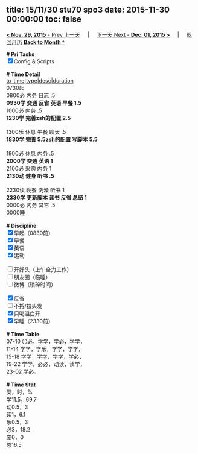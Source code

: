 title: 15/11/30 stu70 spo3
date: 2015-11-30 00:00:00
toc: false
---
[**< Nov. 29, 2015** - Prev 上一天](/lifelogs/2015/11/d29.html) &nbsp; &nbsp; | &nbsp; &nbsp; [下一天 Next - **Dec. 01, 2015 >**](/lifelogs/2015/12/d01.html) &nbsp; &nbsp; |  &nbsp; &nbsp; [返回月历 **Back to Month ^**](/lifelogs/2015/11/index.html)
<br/><div><b># Pri Tasks</b></div><div><input checked="true" type="checkbox"/>Config &amp; Scripts</div><div><br/></div><div><b># Time Detail</b></div><div><u>to_time|type|desc|duration</u></div><div>0730起</div><div>0800必 内务 日志 .5</div><div><b>0930学 交通 反省 英语 早餐 1.5</b></div><div>1000必 内务 .5</div><div><b>1230学 完善zsh的配置 2.5</b></div><div><br/></div><div>1300乐 休息 午餐 聊天 .5</div><div><b>1830学 完善 5.5</b><b>zsh的配置 写脚本</b> <b>5.5</b></div><div><br/></div><div>1900必 休息 内务 .5</div><div><b>2000学 交通 英语 1</b></div><div>2100必 采购 内务 1</div><div><b>2130动 健身 听书 .5</b></div><div><br/></div><div>2230读 晚餐 洗澡 听书 1</div><div><b>2330学 更新脚本 读书 反省 总结 1</b></div><div>0000必 内务 其它 .5</div><div>0000睡</div><div><br/></div><div><b># Discipline</b></div><div><input checked="true" type="checkbox"/>早起（0830前）</div><div><input checked="true" type="checkbox"/>早餐</div><div><input checked="true" type="checkbox"/>英语</div><div><input checked="true" type="checkbox"/>运动</div><div><br/></div><div><input type="checkbox"/>开好头（上午全力工作）</div><div><input type="checkbox"/>朋友圈（临睡）</div><div><input type="checkbox"/>微博（琐碎时间）</div><div><br/></div><div><input checked="true" type="checkbox"/>反省</div><div><input type="checkbox"/>不捋/拉头发</div><div><input checked="true" type="checkbox"/>只喝温白开</div><div><input checked="true" type="checkbox"/>早睡（2330前）</div><div><br/></div><div><b># Time Table</b></div><div>07-10 〇必，学学，学必，学学，</div><div>11-14 学学，学乐，学学，学学，</div><div>15-18 学学，学学，学学，学必，</div><div>19-22 学学，必必，动读，读学，</div><div>23-02 学必。</div><div><br/></div><div><b># Time Stat</b></div><div>类，时，%</div><div>学11.5，69.7</div><div>动0.5，3</div><div>读1，6.1</div><div>乐0.5，3</div><div>必3，18.2</div><div>废0，0</div><div>总16.5</div>